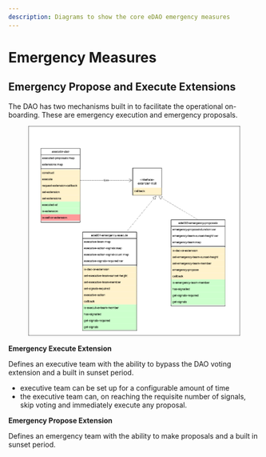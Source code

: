 ```yaml
---
description: Diagrams to show the core eDAO emergency measures
---
```


# Emergency Measures

## Emergency Propose and Execute Extensions

The DAO has two mechanisms built in to facilitate the operational on-boarding. These are emergency execution and emergency proposals.

<figure><img src="../../../.gitbook/assets/eDAO-emergencies_class.drawio.png" alt=""><figcaption></figcaption></figure>

**Emergency Execute Extension**

Defines an executive team with the ability to bypass the DAO voting extension and a built in sunset period.&#x20;

* executive team can be set up for a configurable amount of time
* the executive team can, on reaching the requisite number of signals, skip voting and immediately execute any proposal.

**Emergency Propose Extension**

Defines an emergency team with the ability to make proposals and a built in sunset period.

